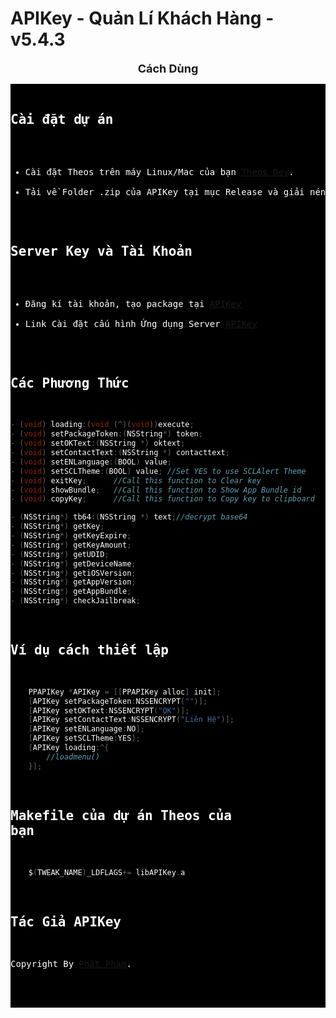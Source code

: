 # APIKey - Quản Lí Khách Hàng - v5.4.3
<p align="center">
  <font size="4">
    <b>Cách Dùng</b>
  </font>
</p>
<div style="background-color: #000; color: #ffffff;">
<pre>

## Cài đặt dự án
- Cài đặt Theos trên máy Linux/Mac của bạn [Theos Dev](https://theos.dev).
- Tải về Folder .zip của APIKey tại mục Release và giải nén
## Server Key và Tài Khoản
- Đăng kí tài khoản, tạo package tại [APIKey](https://v3.ppapikey.xyz)
- Link Cài đặt cấu hình Ứng dụng Server [APIKey](https://raw.githubusercontent.com/pp7803/APIKey/main/AppConfig/ppapikey.mobileconfig)
## Các Phương Thức
```Objective-C
- (void) loading:(void (^)(void))execute;
- (void) setPackageToken:(NSString*) token;
- (void) setOKText:(NSString *) oktext;
- (void) setContactText:(NSString *) contacttext;
- (void) setENLanguage:(BOOL) value;
- (void) setSCLTheme:(BOOL) value; //Set YES to use SCLAlert Theme
- (void) exitKey;      //Call this function to Clear key
- (void) showBundle;   //Call this function to Show App Bundle id
- (void) copyKey;      //Call this function to Copy key to clipboard

- (NSString*) tb64:(NSString *) text;//decrypt base64
- (NSString*) getKey;
- (NSString*) getKeyExpire;
- (NSString*) getKeyAmount;
- (NSString*) getUDID;
- (NSString*) getDeviceName;
- (NSString*) getiOSVersion;
- (NSString*) getAppVersion;
- (NSString*) getAppBundle;
- (NSString*) checkJailbreak;
```
## Ví dụ cách thiết lập
```Objective-C
    PPAPIKey *APIKey = [[PPAPIKey alloc] init];
    [APIKey setPackageToken:NSSENCRYPT("")]; 
    [APIKey setOKText:NSSENCRYPT("OK")];
    [APIKey setContactText:NSSENCRYPT("Liên Hệ")];
    [APIKey setENLanguage:NO];
    [APIKey setSCLTheme:YES];
    [APIKey loading:^{
        //loadmenu()
    }];
```
## Makefile của dự án Theos của bạn
```Objective-C
    $(TWEAK_NAME)_LDFLAGS+= libAPIKey.a
```


## Tác Giả APIKey
Copyright By [Phát Phạm](https://t.me/pdp7803).
